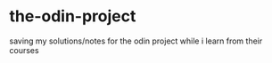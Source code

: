 # the-odin-project

saving my solutions/notes for the odin project while i learn from their courses
